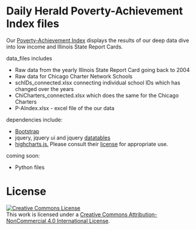 Daily Herald Poverty-Achievement Index files
===============

Our [Poverty-Achievement Index](http://www.dailyherald.com/lowincome/) displays the results of our deep data dive into low income and Illinois State Report Cards.

data_files includes
- Raw data from the yearly Illinois State Report Card going back to 2004
- Raw data for Chicago Charter Network Schools
- schIDs_connected.xlsx connecting individual school IDs which has changed over the years
- ChiCharters_connected.xlsx which does the same for the Chicago Charters
- P-AIndex.xlsx - excel file of the our data

dependencies include:
- [Bootstrap](http://getbootstrap.com/)
- jquery, jquery ui and jquery [datatables](https://www.datatables.net/)
- [highcharts.js.](http://www.highcharts.com) Please consult their [license](http://shop.highsoft.com/highcharts.html) for appropriate use.

coming soon:
- Python files

License
=======

<a rel="license" href="http://creativecommons.org/licenses/by-nc/4.0/"><img alt="Creative Commons License" style="border-width:0" src="https://i.creativecommons.org/l/by-nc/4.0/88x31.png" /></a><br />This work is licensed under a <a rel="license" href="http://creativecommons.org/licenses/by-nc/4.0/">Creative Commons Attribution-NonCommercial 4.0 International License</a>.
